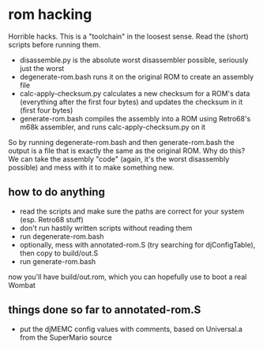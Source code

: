 rom hacking
===========
Horrible hacks.  This is a "toolchain" in the loosest sense.  Read the (short) scripts before running them.

* disassemble.py is the absolute worst disassembler possible, seriously just the worst
* degenerate-rom.bash runs it on the original ROM to create an assembly file
* calc-apply-checksum.py calculates a new checksum for a ROM's data (everything after the first four bytes) and updates the checksum in it (first four bytes)
* generate-rom.bash compiles the assembly into a ROM using Retro68's m68k assembler, and runs calc-apply-checksum.py on it

So by running degenerate-rom.bash and then generate-rom.bash the output is a file that is exactly the same as the original ROM.  Why do this?  We can take the assembly "code" (again, it's the worst disassembly possible) and mess with it to make something new.

how to do anything
------------------
* read the scripts and make sure the paths are correct for your system (esp. Retro68 stuff)
* don't run hastily written scripts without reading them
* run degenerate-rom.bash
* optionally, mess with annotated-rom.S (try searching for djConfigTable), then copy to build/out.S
* run generate-rom.bash

now you'll have build/out.rom, which you can hopefully use to boot a real Wombat

things done so far to annotated-rom.S
-------------------------------------
* put the djMEMC config values with comments, based on Universal.a from the SuperMario source

